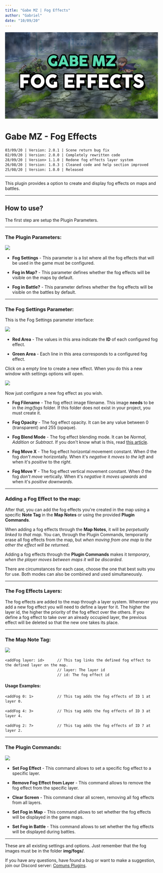 ```yaml
---
title: "Gabe MZ | Fog Effects"
author: "Gabriel"
date: "10/09/20"
---
```

![Main Thumb](../images/Thumb_GMZ_FogEffects.png)

# Gabe MZ - Fog Effects

```
03/09/20 | Version: 2.0.1 | Scene return bug fix
02/09/20 | Version: 2.0.0 | Completely rewritten code
28/09/20 | Version> 1.1.0 | Redone fog effects layer system
26/08/20 | Version: 1.0.3 | Cleaned code and help section improved
25/08/20 | Version: 1.0.0 | Released
```

***

This plugin provides a option to create and display fog effects on maps and battles.

***

## How to use?

The first step are setup the Plugin Parameters.

***

### The Plugin Parameters:

![](https://i.imgur.com/wMuff23.png)

- **Fog Settings** - This parameter is a list where all the fog effects that will be used in the game must be configured.

- **Fog in Map?** - This parameter defines whether the fog effects will be visible on the maps by default.

- **Fog in Battle?** - This parameter defines whether the fog effects will be visible on the battles by default.

***

### The Fog Settings Parameter:

This is the Fog Settings parameter interface:

![](https://i.imgur.com/Gcs8gfl.png)

- **Red Area** - The values in this area indicate the **ID** of each configured fog effect.

- **Green Area** - Each line in this area corresponds to a configured fog effect.

Click on a empty line to create a new effect. When you do this a new window with settings options will open.

![](https://i.imgur.com/KLUxN6s.png)

Now just configure a new fog effect as you wish.

- **Fog Filename** - The fog effect image filename. This image **needs** to be in the *img/fogs* folder. If this folder does not exist in your project, you must create it.

- **Fog Opacity** - The fog effect opacity. It can be any value between 0 (transparent) and 255 (opaque).

- **Fog Blend Mode** - The fog effect blending mode. It can be *Normal*, *Addition* or *Subtract*. If you don't know what is this, read [this article](https://en.wikipedia.org/wiki/Blend_modes).

- **Fog Move X** - The fog effect horizontal movement constant. When *0* the fog *don't move* horizontally. When it's *negative* it *moves to the left* and when it's *positive* to the *right*.

- **Fog Move Y** - The fog effect vertical movement constant. When *0* the fog *don't move* vertically. When it's *negative* it *moves upwards* and when it's *positive* *downwards*.

***

### Adding a Fog Effect to the map:

After that, you can add the fog effects you're created in the map using a specific **Note Tag** in the **Map Notes** or using the provided **Plugin Commands**.

When adding a fog effects through the **Map Notes**, it will be *perpetually linked to that map*. You can, through the Plugin Commands, temporarily erase all fog effects from the map, but *when moving from one map to the other the effect will be returned*.

Adding a fog effects through the **Plugin Commands** makes it *temporary*, *when the player moves between maps it will be discarded*.

There are circumstances for each case, choose the one that best suits you for use. Both modes can also be combined and used simultaneously.

***

### The Fog Effects Layers:

The fog effects are added to the map through a layer system. Whenever you add a new fog effect you will need to define a layer for it. The higher the layer id, the higher the priority of the fog effect over the others. If you define a fog effect to take over an already occupied layer, the previous effect will be deleted so that the new one takes its place.

***

### The Map Note Tag:

![](https://i.imgur.com/3lSdfGG.png)

```
<addFog layer: id>      // This tag links the defined fog effect to the defined layer on the map.
                        // layer: The layer id
                        // id: The fog effect id
```
#### Usage Examples:
```
<addFog 0: 1>           // This tag adds the fog effects of ID 1 at layer 0.

<addFog 4: 3>           // This tag adds the fog effects of ID 3 at layer 4.

<addFog 2: 7>           // This tag adds the fog effects of ID 7 at layer 2.
```

***

### The Plugin Commands:

![](https://i.imgur.com/U0dWyQH.png)

- **Set Fog Effect** - This command allows to set a specific fog effect to a specific layer.

- **Remove Fog Effect from Layer** - This command allows to remove the fog effect from the specific layer. 

- **Clear Screen** - This command clear all screen, removing all fog effects from all layers.

- **Set Fog in Map** - This command allows to set whether the fog effects will be displayed in the game maps.

- **Set Fog in Battle** - This command allows to set whether the fog effects will be displayed during battles.

***

These are all existing settings and options. Just remember that the fog images must be in the folder **img/fogs/**.

If you have any questions, have found a bug or want to make a suggestion, join our Discord server: [Comuns Plugins](https://discord.gg/GG85QRz).